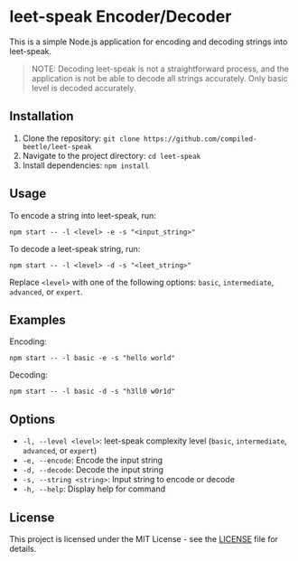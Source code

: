 # leet-speak Encoder/Decoder

This is a simple Node.js application for encoding and decoding strings into leet-speak.

> NOTE: Decoding leet-speak is not a straightforward process, and the application is not be able to decode all strings
> accurately. Only basic level is decoded accurately.

## Installation

1. Clone the repository: `git clone https://github.com/compiled-beetle/leet-speak`
2. Navigate to the project directory: `cd leet-speak`
3. Install dependencies: `npm install`

## Usage

To encode a string into leet-speak, run:

```
npm start -- -l <level> -e -s "<input_string>"
```

To decode a leet-speak string, run:

```
npm start -- -l <level> -d -s "<leet_string>"
```

Replace `<level>` with one of the following options: `basic`, `intermediate`, `advanced`, or `expert`.

## Examples

Encoding:

```
npm start -- -l basic -e -s "hello world"
```

Decoding:

```
npm start -- -l basic -d -s "h3ll0 w0r1d"
```

## Options

-   `-l, --level <level>`: leet-speak complexity level (`basic`, `intermediate`, `advanced`, or `expert`)
-   `-e, --encode`: Encode the input string
-   `-d, --decode`: Decode the input string
-   `-s, --string <string>`: Input string to encode or decode
-   `-h, --help`: Display help for command

## License

This project is licensed under the MIT License - see the [LICENSE](LICENSE) file for details.
